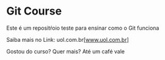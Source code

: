 # Git Course

Este é um repositŕoio teste para ensinar como o Git funciona

Saiba mais no Link: uol.com.br[www.uol.com.br]

Gostou do curso? Quer mais? Até um café vale
